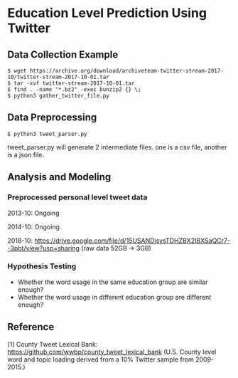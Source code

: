 # Education Level Prediction Using Twitter
## Data Collection Example
```
$ wget https://archive.org/download/archiveteam-twitter-stream-2017-10/twitter-stream-2017-10-01.tar
$ tar -xvf twitter-stream-2017-10-01.tar
$ find . -name "*.bz2" -exec bunzip2 {} \;
$ python3 gather_twitter_file.py
```
## Data Preprocessing
```
$ python3 tweet_parser.py
```
tweet_parser.py will generate 2 intermediate files. one is a csv file, another is a json file.
## Analysis and Modeling
### Preprocessed personal level tweet data
2013-10: Ongoing

2014-10: Ongoing

2018-10: https://drive.google.com/file/d/15USANDjsysTDHZBX2IBXSaQCr7--3pbt/view?usp=sharing (raw data 52GB -> 3GB)
### Hypothesis Testing
* Whether the word usage in the same education group are similar enough?
* Whether the word usage in different education group are different enough?


## Reference
[1] County Tweet Lexical Bank: https://github.com/wwbp/county_tweet_lexical_bank (U.S. County level word and topic loading derived from a 10% Twitter sample from 2009-2015.)
